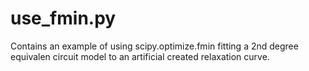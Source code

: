 # use_fmin.py
Contains an example of using scipy.optimize.fmin fitting a 2nd degree equivalen circuit model to an artificial created relaxation curve.

